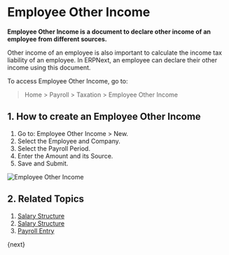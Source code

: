 <!-- add-breadcrumbs -->
# Employee Other Income


**Employee Other Income is a document to declare other income of an employee from different sources.**


Other income of an employee is also important to calculate the income tax liability of an employee. In ERPNext, an employee can declare their other income using this document.

To access Employee Other Income, go to:
> Home > Payroll > Taxation > Employee Other Income

## 1. How to create an Employee Other Income

1. Go to: Employee Other Income > New.
1. Select the Employee and Company.
1. Select the Payroll Period.
1. Enter the Amount and its Source.
1. Save and Submit.

<img class="screenshot" alt="Employee Other Income" src="/docs/assets/img/payroll/employee-other-income.png">

## 2. Related Topics

1. [Salary Structure](/docs/user/manual/en/payroll/salary-structure)
1. [Salary Structure](/docs/user/manual/en/payroll/salary-slip)
1. [Payroll Entry](/docs/user/manual/en/payroll/payroll-entry)

{next}

